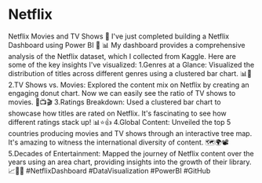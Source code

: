 # Netflix
Netflix Movies and TV Shows
🎉 I've just completed building a Netflix Dashboard using Power BI 🚀
📊 My dashboard provides a comprehensive analysis of the Netflix dataset, which I collected from Kaggle. Here are some of the key insights I've visualized:
1.Genres at a Glance: Visualized the distribution of titles across different genres using a clustered bar chart. 📊🎥
2.TV Shows vs. Movies: Explored the content mix on Netflix by creating an engaging donut chart. Now we can easily see the ratio of TV shows to movies. 🍩📺🎬
3.Ratings Breakdown: Used a clustered bar chart to showcase how titles are rated on Netflix. It's fascinating to see how different ratings stack up! 📊⭐️👍
4.Global Content: Unveiled the top 5 countries producing movies and TV shows through an interactive tree map. It's amazing to witness the international diversity of content. 🗺️🌍📽️
5.Decades of Entertainment: Mapped the journey of Netflix content over the years using an area chart, providing insights into the growth of their library. 📈📅🎉
#NetflixDashboard #DataVisualization #PowerBI #GitHub
